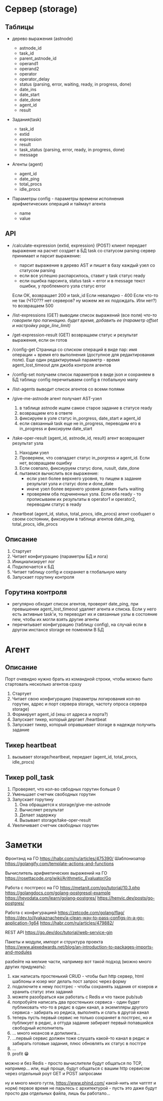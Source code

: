 Сервер (storage)
======

Таблицы
-------

- дерево выражения (astnode)
    - astnode_id
    - task_id
    - parent_astnode_id
    - operand1
    - operand2
    - operator
    - operator_delay
    - status (parsing, error, waiting, ready, in progress, done)
    - date_ins
    - date_start
    - date_done
    - agent_id
    - result

- Задания(task)
    - task_id
    - extid
    - expression
    - result
    - task_status (parsing, error, ready, in progress, done)
    - message
 
- Агенты (agent)
    - agent_id
    - date_ping
    - total_procs
    - idle_procs


- Параметры config - параметры времени исполнения арифметических операций и таймаут агента
    - name
    - value

API
---
- /calculate-expression {extid, expression} (POST)
  клиент передает выражение на расчет
  создает в БД task со статусом parsing
  сервер принимает и парсит выражение:
    - парсит выражение в дерево AST и пишет в базу каждый узел со статусом parsing
    - если все успешно распарсилось, ставит у task статус ready
    - если ошибка парсинга, status task = error и в message текст ошибки, у проблемного узла статус error 
 
  Если ОК, возвращает 200 и task_id
  Если невалидно - 400
  Если что-то не так (ЧТО??? нет серверов? ну можем же их подождать. Или нет?) то возвращаем 500
  

- /list-expressions (GET)
  выводим список выражений (все поля)
  *что-то говорили про пагинацию. будет время, добавить ее (параметр offset и настройку page_line_limit)*

- /get-expression-result (GET)
    возвращаем статус и результат выражения, если он готов

- /config-get
  Страница со списком операций в виде пар: имя операции + время его выполнения (доступное для редактирования поле).
  Еще один редактируемый параметр - время  agent_lost_timeout для джоба контроля агентов

- /config-set
  получаем список параметров в виде json и сохраняем в БД таблицу config
  перечитываем config в глобальную мапу 

- /list-agents
    выводит список агентов со всеми полями

- /give-me-astnode
    агент получает AST-узел  
    1. в таблице astnode ищем самое старое задание в статусе ready
    2. возвращаем его в ответе
    3. фиксируем в узле статус in_porgress, date_start и agent_id
    4. если связанный task еще не in_progress, переводим его в in_progress и фиксируем date_start


- /take-oper-result (agent_id, astnode_id, result)
    агент возвращает результат узла
    1. Находим узел
    2. Проверяем, что совпадает статус in_porgress и agent_id. Если нет, возвращаем ошибку
    3. Если совпало, фиксиуруем статус done, rusult, date_done
    4. пытаемся вычислить все выражение:
        - если узел более верхнего уровня, то пищем в задание результат узла и статус done и done_date
        - иначе узел более верхнего уровня должен быть waiting 
        - проверяем оба подчиненных узла. Если оба ready - то прописываем их результаты в operator1 и operator2, переводим статус в ready 
  
- /heartbeat (agent_id, status, total_procs, idle_procs)
    агент сообщает о своем состоянии, фиксируем в таблице агентов date_ping, total_procs, idle_procs

Описание
-----------
1. Стартует
2. Читает конфигурацию (параметры БД и лога)
3. Инициализирует лог
4. Подключается к БД
5. Читает таблицу config и сохраняет в глобальную мапу
6. Запускает горутину контроля


Горутина контроля
-----------------
- регулярно обходит список агентов, проверят date_ping, при превышении  agent_lost_timeout  удаляет агента и списка. Если у него есть активные task'и, 
то переводит их и связанные узлы в состояние new, чтобы их могли взять другие агенты
- перечитывает конфигурацию (таблицу config), на случай если в другом инстансе storage ее поменяли В БД


Агент
=====

Описание
--------
Порт очевидно нужно брать из командной строки, чтобы можно было стартовать несколько агентов сразу
1. Стартует
2. Читает свою конфигурацию (параметры логирования кол-во горутин, адрес и порт сервера storage, частоту опроса сервера storage)
3. Формирует agent_id (хеш от адреса и порта?)
3. Запускает тикер, который дергает /heartbeat
4. Запускает тикер, который оправшивает storage в надежде получить задание

Тикер heartbeat
---------------
1. вызывает storage/heartbeat, передает (agent_id, total_procs, idle_procs)

Тикер poll_task
---------------
1. Проверяет, что кол-во свбодных горутин больше 0
2. Уменьшает счетчик свободных горутин
3. Запускает горутину
    1. Она обращается к storage/give-me-astnode
    2. Вычисляет результат
    3. Делает задержку
    4. Вызывает storage/take-oper-result
4. Увеличивает счетчик свободных горутин




Заметки
=======
Фронтэнд на ГО https://habr.com/ru/articles/475390/
Шаблонизатор https://golangify.com/template-actions-and-functions

Вычислитель арифметических выражений на ГО https://rosettacode.org/wiki/Arithmetic_Evaluator/Go

Работа с постгресс на ГО https://metanit.com/go/tutorial/10.3.php
https://golangdocs.com/golang-postgresql-example
https://hevodata.com/learn/golang-postgres/
https://henvic.dev/posts/go-postgres/

Работа с конфигурацией
https://zetcode.com/golang/flag/
https://dev.to/ilyakaznacheev/a-clean-way-to-pass-configs-in-a-go-application-1g64
https://habr.com/ru/articles/479882/

REST API 
https://go.dev/doc/tutorial/web-service-gin

Пакеты и модули, импорт и структура проекта
https://www.alexedwards.net/blog/an-introduction-to-packages-imports-and-modules


разбейте на мелкие части, например вот такой подход (можно много других придумать):
1. как написать простенький CRUD - чтобы был http сервер, html шаблоны и юзер мог делать пост запрос через форму
2. подключите к нему постгрес - чтобы сохранять задания от юзеров и хранить статус этих заданий
3. можете разобраться как работать с Redis и что такое pub/sub
4. попробуйте написать два простеньких сервиса - один будет публиковать что-то в редис в один канал, а экземпляры другого сервиса - забирать из редиса, выполнять и слать в другой канал
5. теперь пусть первый сервис не только сохраняет в постгрес, но и публикует в редис, а оттуда задание забирает первый попавшийся свободный исполнитель
6. ... много нюансов и допилинга...
7. ...первый сервис должен тоже слушать какой-то канал в редис и забирать готовые задания, плюс обновлять их статус в постгре
8. ...
99. profit 😁

можно и без Redis - просто вычислители будут общаться по TCP, например... или, ещё проще, будут общаться с вашим http сервисом через отдельный роут GET и POST запросами

ну и много много гугла, https://www.phind.com/ какой-нить или чатгпт и норм)
первое время не парьтесь с архитектурой - пусть это даже будут просто два отдельных файла, лишь бы работало...

